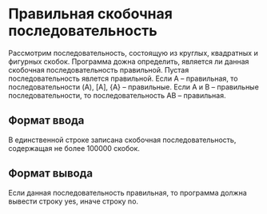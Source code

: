 # Правильная скобочная последовательность

Рассмотрим последовательность, состоящую из круглых, квадратных и фигурных скобок. Программа дожна определить, является ли данная скобочная последовательность правильной. Пустая последовательность явлется правильной. Если A – правильная, то последовательности (A), [A], {A} – правильные. Если A и B – правильные последовательности, то последовательность AB – правильная.

## Формат ввода

В единственной строке записана скобочная последовательность, содержащая не более 100000 скобок.

## Формат вывода

Если данная последовательность правильная, то программа должна вывести строку yes, иначе строку no.